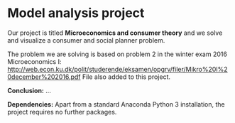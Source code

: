 # Model analysis project

Our project is titled **Microeconomics and consumer theory** and we solve and visualize a consumer and social planner problem.

The problem we are solving is based on problem 2 in the winter exam 2016 Microeconomics I: http://web.econ.ku.dk/polit/studerende/eksamen/opgrv/filer/Mikro%20I%20december%202016.pdf
File also added to this project. 

**Conclusion:** ... 

**Dependencies:** Apart from a standard Anaconda Python 3 installation, the project requires no further packages.
